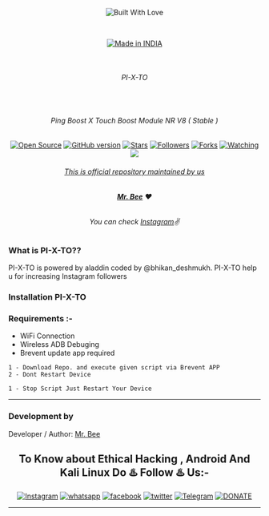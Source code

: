<p align=center>
  <img title="Built With Love" src="https://forthebadge.com/images/badges/built-with-love.svg"></p>
  
  <br>

<p align=center>
  <a href="https://www.instagram.com/bhikan_deshmukh"><img title="Made in INDIA" src="https://img.shields.io/badge/MADE%20IN-INDIA-SCRIPT?colorA=%23ff8100&colorB=%23017e40&colorC=%23ff0000&style=for-the-badge"></a>
  </p>

  <br>

###### <p align="center"> PI-X-TO
<br>


###### <p align="center">Ping Boost X Touch Boost Module NR V8 ( Stable )<p align="center">
<p align=center>
  <a href="https://www.instagram.com/bhikan_deshmukh"><img title="Open Source" src="https://img.shields.io/badge/Open%20Source-%E2%99%A5-red" ></a>
  <a href="https://www.instagram.com/bhikan_deshmukh"><img title="GitHub version" src="https://d25lcipzij17d.cloudfront.net/badge.svg?id=gh&type=6&v=1.0&x2=0" ></a>
  <a href="https://www.instagram.com/bhikan_deshmukh"><img title="Stars" src="https://img.shields.io/github/stars/bhikandeshmukh/PI-X-TO?style=social" ></a>
  <a href="https://github.com/bhikandeshmukh/followers"><img title="Followers" src="https://img.shields.io/github/followers/bhikandeshmukh?color=blue&style=flat-square"></a>
  <a href="https://github.com/bhikandeshmukh/PI-X-TO/network/members"><img title="Forks" src="https://img.shields.io/github/forks/bhikandeshmukh/PI-X-TO?color=red&style=flat-square"></a>
  <a href="https://github.com/bhikandeshmukh/PI-X-TO/watchers"><img title="Watching" src="https://img.shields.io/github/watchers/bhikandeshmukh/PI-X-TO?label=Watchers&color=blue&style=flat-square"></a>
  <a href="#"><img src="https://badges.pufler.dev/visits/bhikandeshmukh/PI-X-TO">

###### <p align="center">*This is official repository maintained by us*
###### <p align="center"> *[**Mr. Bee**](https://www.instagram.com/bhikan_deshmukh/) ❤️*
###### <p align="center"> *You can check [Instagram](https://www.instagram.com/bhikan_deshmukh)✌*

### What is PI-X-TO??
PI-X-TO is powered by aladdin coded by @bhikan_deshmukh. PI-X-TO help u for increasing Instagram followers


### Installation PI-X-TO

### Requirements :-

* WiFi Connection
* Wireless ADB Debuging 
* Brevent update app required

```
1 - Download Repo. and execute given script via Brevent APP
2 - Dont Restart Device
```

```
1 - Stop Script Just Restart Your Device
```
-------------------------------------------------------------------------------------

### Development by

Developer / Author: [Mr. Bee](https://www.instagram.com/bhikan_deshmukh/)

### <h2 align="center">To Know about Ethical Hacking , Android And Kali Linux Do ♨️ Follow ♨️ Us:-</h2>
<p align="center">
<a href="https://www.instagram.com/bhikan_deshmukh/"><img title="Instagram" src="https://img.shields.io/badge/instagram-%23E4405F.svg?&style=for-the-badge&logo=instagram&logoColor=white"></a>
<a href="https://wa.me/918600525401"><img title="whatsapp" src="https://img.shields.io/badge/WHATSAPP-%2325D366.svg?&style=for-the-badge&logo=whatsapp&logoColor=white"></a>
<a href="https://www.facebook.com/thebhikandeshmukh"><img title="facebook" src="https://img.shields.io/badge/facebook-%231877F2.svg?&style=for-the-badge&logo=facebook&logoColor=white"></a>
<a href="https://www.twitter.com/bhikan_deshmukh/"><img title="twitter" src="https://img.shields.io/badge/twitter-%231DA1F2.svg?&style=for-the-badge&logo=twitter&logoColor=white"></a>
<a href="https://t.me/dev_aladdin"><img title="Telegram" src="https://img.shields.io/badge/Telegram-blue?style=for-the-badge&logo=Telegram"></a>
<a href="https://rzp.io/l/mrbee"><img title="DONATE" src="https://img.shields.io/badge/DONATE-yellow?style=for-the-badge&logo=google-pay"></a>
</p>

-------------------------------------------------------------------------------------
